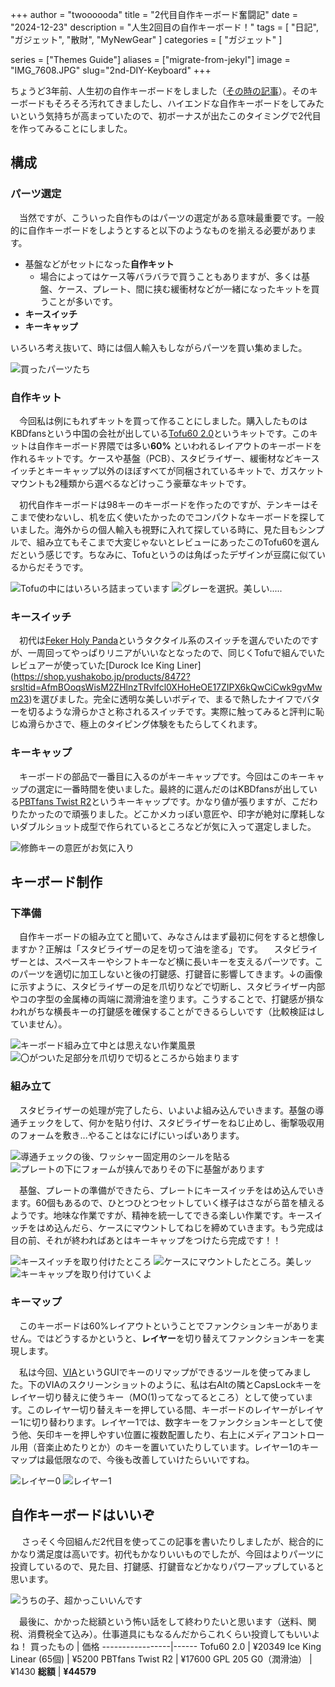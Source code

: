+++
author = "twoooooda"
title = "2代目自作キーボード奮闘記"
date = "2024-12-23"
description = "人生2回目の自作キーボード！"
tags = [
    "日記",
    "ガジェット",
    "散財", 
    "MyNewGear"
]
categories = [
    "ガジェット"
]

series = ["Themes Guide"]
aliases = ["migrate-from-jekyl"]
image = "IMG_7608.JPG"
slug="2nd-DIY-Keyboard"
+++

ちょうど3年前、人生初の自作キーボードをしました（[その時の記事](https://twoooooda.net/post/keybord-built-by-myself/)）。そのキーボードもそろそろ汚れてきましたし、ハイエンドな自作キーボードをしてみたいという気持ちが高まっていたので、初ボーナスが出たこのタイミングで2代目を作ってみることにしました。

## 構成
### パーツ選定
　当然ですが、こういった自作ものはパーツの選定がある意味最重要です。一般的に自作キーボードをしようとすると以下のようなものを揃える必要があります。

- 基盤などがセットになった**自作キット**
    - 場合によってはケース等バラバラで買うこともありますが、多くは基盤、ケース、プレート、間に挟む緩衝材などが一緒になったキットを買うことが多いです。
- **キースイッチ**
- **キーキャップ**

いろいろ考え抜いて、時には個人輸入もしながらパーツを買い集めました。

![買ったパーツたち](IMG_7596.JPG)

### 自作キット
　今回私は例にもれずキットを買って作ることにしました。購入したものはKBDfansという中国の会社が出している[Tofu60 2.0](https://kbdfans.com/collections/tofu60/products/tofu60-2-0)というキットです。このキットは自作キーボード界隈では多い**60%** といわれるレイアウトのキーボードを作れるキットです。ケースや基盤（PCB）、スタビライザー、緩衝材などキースイッチとキーキャップ以外のほぼすべてが同梱されているキットで、ガスケットマウントも2種類から選べるなどけっこう豪華なキットです。

　初代自作キーボードは98キーのキーボードを作ったのですが、テンキーはそこまで使わないし、机を広く使いたかったのでコンパクトなキーボードを探していました。海外からの個人輸入も視野に入れて探している時に、見た目もシンプルで、組み立てもそこまで大変じゃないとレビューにあったこのTofu60を選んだという感じです。ちなみに、Tofuというのは角ばったデザインが豆腐に似ているからだそうです。

![Tofuの中にはいろいろ詰まっています](230437.png)
![グレーを選択。美しい.....](IMG_7598.JPG)


### キースイッチ
　初代は[Feker Holy Panda](https://shop.yushakobo.jp/products/4131?srsltid=AfmBOorHgFpTZ19D_DL_nTf_kRKud5PUkHvotemvau74xiOXmsAuuGc_)というタクタイル系のスイッチを選んでいたのですが、一周回ってやっぱりリニアがいいなとなったので、同じくTofuで組んでいたレビュアーが使っていた[Durock Ice King Liner](https://shop.yushakobo.jp/products/8472?srsltid=AfmBOoqsWisM2ZHlnzTRvlfcl0XHoHeOE17ZIPX6kQwCiCwk9gvMwm23)を選びました。完全に透明な美しいボディで、まるで熱したナイフでバターを切るような滑らかさと称されるスイッチです。実際に触ってみると評判に恥じぬ滑らかさで、極上のタイピング体験をもたらしてくれます。

### キーキャップ
　キーボードの部品で一番目に入るのがキーキャップです。今回はこのキーキャップの選定に一番時間を使いました。最終的に選んだのはKBDfansが出している[PBTfans Twist R2](https://shop.yushakobo.jp/products/9784?srsltid=AfmBOorDe-LK357Es_jUjfkpzjWiSWCxu5vjBLr_kuaKz1WIa3vMPqN3)というキーキャップです。かなり値が張りますが、こだわりたかったので頑張りました。どこかメカっぽい意匠や、印字が絶対に摩耗しないダブルショット成型で作られているところなどが気に入って選定しました。

![修飾キーの意匠がお気に入り](232501.png)


## キーボード制作

### 下準備
　自作キーボードの組み立てと聞いて、みなさんはまず最初に何をすると想像しますか？正解は「スタビライザーの足を切って油を塗る」です。
　スタビライザーとは、スペースキーやシフトキーなど横に長いキーを支えるパーツです。このパーツを適切に加工しないと後の打鍵感、打鍵音に影響してきます。↓の画像に示すように、スタビライザーの足を爪切りなどで切断し、スタビライザー内部やコの字型の金属棒の両端に潤滑油を塗ります。こうすることで、打鍵感が損なわれがちな横長キーの打鍵感を確保することができるらしいです（比較検証はしていません）。

![キーボード組み立て中とは思えない作業風景](IMG_7603.JPEG)
![〇がついた足部分を爪切りで切るところから始まります](IMG_7601.JPG)


### 組み立て
　スタビライザーの処理が完了したら、いよいよ組み込んでいきます。基盤の導通チェックをして、何かを貼り付け、スタビライザーをねじ止めし、衝撃吸収用のフォームを敷き...やることはなにげにいっぱいあります。

![導通チェックの後、ワッシャー固定用のシールを貼る](IMG_7602.JPG)
![プレートの下にフォームが挟んでありその下に基盤があります](IMG_7604.JPEG)

　基盤、プレートの準備ができたら、プレートにキースイッチをはめ込んでいきます。60個もあるので、ひとつひとつセットしていく様子はさながら苗を植えるようです。地味な作業ですが、精神を統一してできる楽しい作業です。キースイッチをはめ込んだら、ケースにマウントしてねじを締めていきます。もう完成は目の前、それが終わればあとはキーキャップをつけたら完成です！！

![キースイッチを取り付けたところ](IMG_7605.JPEG)
![ケースにマウントしたところ。美しッ](IMG_7606.JPG)
![キーキャップを取り付けていくよ](IMG_7607.JPG)

### キーマップ
　このキーボードは60%レイアウトということでファンクションキーがありません。ではどうするかというと、**レイヤー**を切り替えてファンクションキーを実現します。

　私は今回、[VIA](https://www.caniusevia.com/)というGUIでキーのリマップができるツールを使ってみました。下のVIAのスクリーンショットのように、私は右Altの隣とCapsLockキーをレイヤー切り替えに使うキー（MO(1)ってなってるところ）として使っています。このレイヤー切り替えキーを押している間、キーボードのレイヤーがレイヤー1に切り替わります。レイヤー1では、数字キーをファンクションキーとして使う他、矢印キーを押しやすい位置に複数配置したり、右上にメディアコントロール用（音楽止めたりとか）のキーを置いていたりしています。レイヤー1のキーマップは最低限なので、今後も改善していけたらいいですね。

![レイヤー0](004312.png)
![レイヤー1](004732.png)


## 自作キーボードはいいぞ
　 さっそく今回組んだ2代目を使ってこの記事を書いたりしましたが、総合的にかなり満足度は高いです。初代もかなりいいものでしたが、今回はよりパーツに投資しているので、見た目、打鍵感、打鍵音などかなりパワーアップしていると思います。

![うちの子、超かっこいいんです](IMG_7608.JPG)



　最後に、かかった総額という怖い話をして終わりたいと思います（送料、関税、消費税全て込み）。仕事道具にもなるんだからこれくらい投資してもいいよね！
           買ったもの | 価格
-----------------|------
      Tofu60 2.0 | ¥20349
 Ice King Linear (65個) | ¥5200
PBTfans Twist R2 | ¥17600
GPL 205 G0（潤滑油） | ¥1430
         **総額** | **¥44579**
